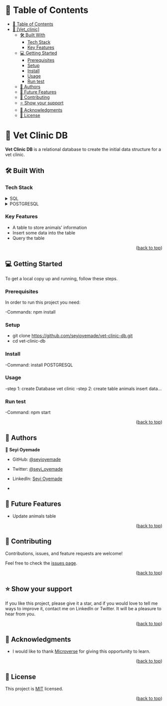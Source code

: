 
# 📗 Table of Contents

- [📗 Table of Contents](#-table-of-contents)
- [📖 \[Vet\_clinic\] ](#-vet_clinic-)
  - [🛠 Built With ](#-built-with-)
    - [Tech Stack ](#tech-stack-)
    - [Key Features ](#key-features-)
  - [💻 Getting Started ](#-getting-started-)
    - [Prerequisites](#prerequisites)
    - [Setup](#setup)
    - [Install](#install)
    - [Usage](#usage)
    - [Run test](#run-test)
  - [👥 Authors ](#-authors-)
  - [🔭 Future Features ](#-future-features-)
  - [🤝 Contributing ](#-contributing-)
  - [⭐️ Show your support ](#️-show-your-support-)
  - [🙏 Acknowledgments ](#-acknowledgments-)
  - [📝 License ](#-license-)

<!-- PROJECT DESCRIPTION -->

# 📖 Vet Clinic DB <a name="about-project"></a>

**Vet Clinic DB** is a relational database to create the initial data structure for a vet clinic.

## 🛠 Built With <a name="built-with"></a>

### Tech Stack <a name="tech-stack"></a>


<details>
  <summary>SQL</summary>
</details>
<details>
  <summary>POSTGRESQL</summary>
</details>


<!-- Features -->

### Key Features <a name="key-features"></a>

- A table to store animals' information
- Insert some data into the table
- Query the table

<p align="right">(<a href="#readme-top">back to top</a>)</p>


<!-- GETTING STARTED -->

## 💻 Getting Started <a name="getting-started"></a>


To get a local copy up and running, follow these steps.


### Prerequisites

In order to run this project you need: 

-Commands: npm install

### Setup
* git clone https://github.com/seyioyemade/vet-clinic-db.git
* cd vet-clinic-db

### Install
-Command: install POSTGRESQL


### Usage
-step 1: create Database vet clinic
-step 2: create table animals
insert data...

### Run test
-Command: npm start

<p align="right">(<a href="#readme-top">back to top</a>)</p>

<!-- AUTHORS -->

## 👥 Authors <a name="authors"></a>

👤 **Seyi Oyemade**

- GitHub: [@seyioyemade](https://github.com/seyioyemade)
- Twitter: [@seyi_oyemade](https://twitter.com/@seyi_oyemade)
- LinkedIn: [Seyi Oyemade](https://www.linkedin.com/in/seyi-oyemade-523ab1142/)

- 
<!-- FUTURE FEATURES -->

## 🔭 Future Features <a name="future-features"></a>

-  Update animals table

<p align="right">(<a href="#readme-top">back to top</a>)</p>

<!-- CONTRIBUTING -->

## 🤝 Contributing <a name="contributing"></a>

Contributions, issues, and feature requests are welcome!

Feel free to check the [issues page](https://github.com/seyioyemade/vet-clinic-db/issues).


<p align="right">(<a href="#readme-top">back to top</a>)</p>

<!-- SUPPORT -->

## ⭐️ Show your support <a name="support"></a>

If you like this project, please give it a star, and if you would love to tell me ways to improve it, contact me on LinkedIn or Twitter. It will be a pleasure to hear from you. 

<p align="right">(<a href="#readme-top">back to top</a>)</p>

<!-- ACKNOWLEDGEMENTS -->

## 🙏 Acknowledgments <a name="acknowledgements"></a>

- I would like to thank [Microverse](https://www.microverse.org/) for giving this opportunity to learn.

<p align="right">(<a href="#readme-top">back to top</a>)</p>

<!-- LICENSE -->

## 📝 License <a name="license"></a>

This project is [MIT](./LICENSE) licensed.

<p align="right">(<a href="#readme-top">back to top</a>)</p>
